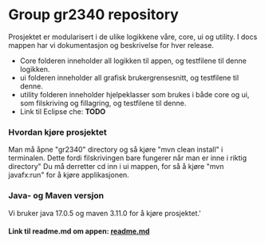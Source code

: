 # Group gr2340 repository 
 
Prosjektet er modularisert i de ulike logikkene våre, core, ui og utility. I docs mappen har vi dokumentasjon og beskrivelse for hver release. 

- Core folderen inneholder all logikken til appen, og testfilene til denne logikken.
- ui folderen inneholder all grafisk brukergrensesnitt, og testfilene til denne.
- utility folderen inneholder hjelpeklasser som brukes i både core og ui, som filskriving og fillagring, og testfilene til denne.
- Link til Eclipse che: **TODO**

### Hvordan kjøre prosjektet
Man må åpne "gr2340" directory og så kjøre "mvn clean install" i terminalen. Dette fordi filskrivingen
bare fungerer når man er inne i riktig directory"
Du må derretter cd inn i ui mappen, for så å kjøre "mvn javafx:run" for å kjøre applikasjonen.


### Java- og Maven versjon
Vi bruker java 17.0.5 og maven 3.11.0 for å kjøre prosjektet.'


#### Link til readme.md om appen: [readme.md](src/main/java/readme.md)

